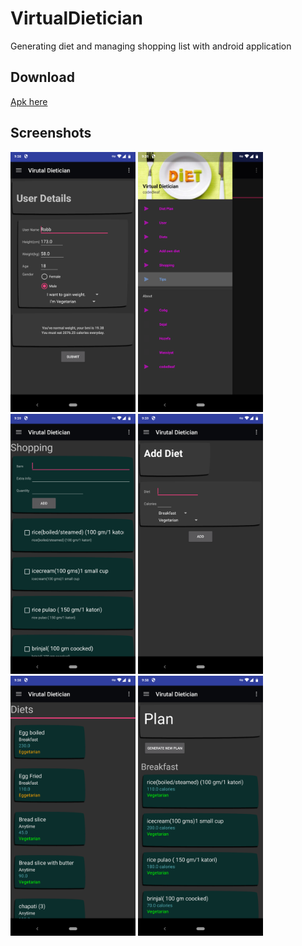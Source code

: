 # VirtualDietician
Generating diet and managing shopping list with android application

## Download
[Apk here](https://github.com/sylveryte/VirtualDietician/releases/tag/v1.2)

## Screenshots
<img src="docs/screenshots/userdetails.png" alt="userdetails" width="200"/>
<img src="docs/screenshots/dashboard.png" alt="dashboard" width="200"/>
<img src="docs/screenshots/shoppinglist.png" alt="shoppinglist" width="200"/>
<img src="docs/screenshots/adddiet.png" alt="adddiet" width="200"/>
<img src="docs/screenshots/diet.png" alt="diet" width="200"/>
<img src="docs/screenshots/plan.png" alt="plan" width="200"/>

